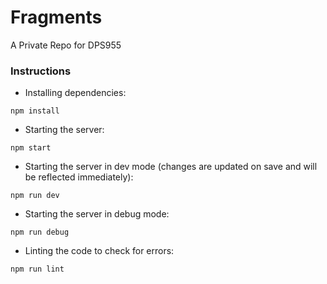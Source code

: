 # Fragments

A Private Repo for DPS955

### Instructions

- Installing dependencies:

```console
npm install
```

- Starting the server:

```console
npm start
```

- Starting the server in dev mode (changes are updated on save and will be reflected immediately):

```console
npm run dev
```

- Starting the server in debug mode:

```console
npm run debug
```

- Linting the code to check for errors:

```console
npm run lint
```

